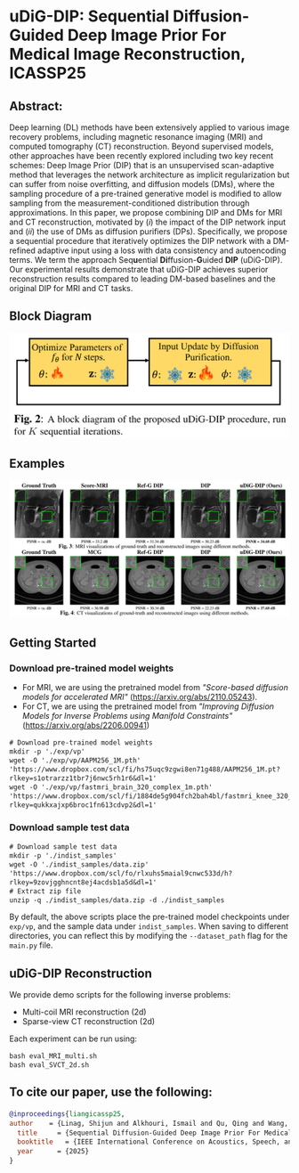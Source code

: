 # uDiG-DIP: Sequential Diffusion-Guided Deep Image Prior For Medical Image Reconstruction, ICASSP25

## Abstract: 
Deep learning (DL) methods have been extensively applied to various image recovery problems, including magnetic resonance imaging (MRI) and computed tomography (CT) reconstruction. Beyond supervised models, other approaches have been recently explored including two key recent schemes: Deep Image Prior (DIP) that is an unsupervised scan-adaptive method that leverages the network architecture as implicit regularization but can suffer from noise overfitting, and diffusion models (DMs), where the sampling procedure of a pre-trained generative model is modified to allow sampling from the measurement-conditioned distribution through approximations. In this paper, we propose combining DIP and DMs for MRI and CT reconstruction, motivated by (*i*) the impact of the DIP network input and (*ii*) the use of DMs as diffusion purifiers (DPs). Specifically, we propose a sequential procedure that iteratively optimizes the DIP network with a DM-refined adaptive input using a loss with data consistency and autoencoding terms. We term the approach Seq**u**ential **Di**ffusion-**G**uided **DIP** (uDiG-DIP). Our experimental results demonstrate that uDiG-DIP achieves superior reconstruction results compared to leading DM-based baselines and the original DIP for MRI and CT tasks.
## Block Diagram 
![Alt text](BD.png)

## Examples 
![Alt text](examples.png)

## Getting Started

### Download pre-trained model weights

- For MRI, we are using the pretrained model from *"Score-based diffusion models for accelerated MRI"* (https://arxiv.org/abs/2110.05243). 
- For CT, we are using the pretrained model from *"Improving Diffusion Models for Inverse Problems using Manifold Constraints"* (https://arxiv.org/abs/2206.00941)

```
# Download pre-trained model weights
mkdir -p './exp/vp'
wget -O './exp/vp/AAPM256_1M.pth' 'https://www.dropbox.com/scl/fi/hs75uqc9zgwi8en71g488/AAPM256_1M.pt?rlkey=s1otrarzz1tbr7j6nwc5rh1r6&dl=1'
wget -O './exp/vp/fastmri_brain_320_complex_1m.pth' 'https://www.dropbox.com/scl/fi/1884de5g904fch2bah4bl/fastmri_knee_320_complex_1m.pt?rlkey=qukkxajxp6broc1fn613cdvp2&dl=1'
```

### Download sample test data
```
# Download sample test data
mkdir -p './indist_samples'
wget -O './indist_samples/data.zip' 'https://www.dropbox.com/scl/fo/rlxuhs5maial9cnwc533d/h?rlkey=9zovjgghncnt8ej4acdsb1a5d&dl=1'
# Extract zip file
unzip -q ./indist_samples/data.zip -d ./indist_samples
```
By default, the above scripts place the pre-trained model checkpoints under ```exp/vp```, and the sample data under ```indist_samples```. When saving to different directories, you can reflect this by modifying the ```--dataset_path``` flag for the ```main.py``` file.

## uDiG-DIP Reconstruction
We provide demo scripts for the following inverse problems:
- Multi-coil MRI reconstruction (2d)
- Sparse-view CT reconstruction (2d)

Each experiment can be run using:
```
bash eval_MRI_multi.sh
bash eval_SVCT_2d.sh
```

## To cite our paper, use the following: 

```bibtex
@inproceedings{liangicassp25,
author    = {Linag, Shijun and Alkhouri, Ismail and Qu, Qing and Wang, Rongrong and Ravishankar, Saiprasad },
  title     = {Sequential Diffusion-Guided Deep Image Prior For Medical Image Reconstruction},
  booktitle   = {IEEE International Conference on Acoustics, Speech, and Signal Processing (ICASSP)},
  year      = {2025}
}


